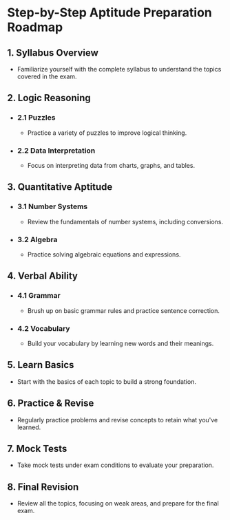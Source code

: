# Step-by-Step Aptitude Preparation Roadmap

## 1. Syllabus Overview
   - Familiarize yourself with the complete syllabus to understand the topics covered in the exam.

## 2. Logic Reasoning
   - ### 2.1 Puzzles
       - Practice a variety of puzzles to improve logical thinking.
   - ### 2.2 Data Interpretation
       - Focus on interpreting data from charts, graphs, and tables.

## 3. Quantitative Aptitude
   - ### 3.1 Number Systems
       - Review the fundamentals of number systems, including conversions.
   - ### 3.2 Algebra
       - Practice solving algebraic equations and expressions.

## 4. Verbal Ability
   - ### 4.1 Grammar
       - Brush up on basic grammar rules and practice sentence correction.
   - ### 4.2 Vocabulary
       - Build your vocabulary by learning new words and their meanings.

## 5. Learn Basics
   - Start with the basics of each topic to build a strong foundation.

## 6. Practice & Revise
   - Regularly practice problems and revise concepts to retain what you've learned.

## 7. Mock Tests
   - Take mock tests under exam conditions to evaluate your preparation.

## 8. Final Revision
   - Review all the topics, focusing on weak areas, and prepare for the final exam.
